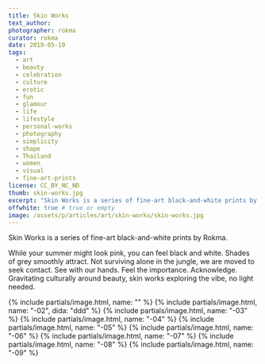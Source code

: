 ```yaml
---
title: Skin Works
text_author:
photographer: rokma
curator: rokma
date: 2019-05-19
tags:
  - art
  - beauty
  - celebration
  - culture
  - erotic
  - fun
  - glamour
  - life
  - lifestyle
  - personal-works
  - photography
  - simplicity
  - shape
  - Thailand
  - women
  - visual
  - fine-art-prints
license: CC_BY_NC_ND
thumb: skin-works.jpg
excerpt: "Skin Works is a series of fine-art black-and-white prints by Rokma. While your summer might look pink, you can feel black and white. Shades of grey smoothly attract. Not surviving alone in the jungle, we are moved to seek contact. See with our hands. Feel the importance. Acknowledge. Culturally gravitating around beauty, skin works exploring the vibe, no light needed."
offwhite: true # true or empty
image: /assets/p/articles/art/skin-works/skin-works.jpg
---
```


Skin Works is a series of fine-art black-and-white prints by Rokma.

While your summer might look pink, you can feel black and white. Shades of grey smoothly attract. Not surviving alone in the jungle, we are moved to seek contact. See with our hands. Feel the importance. Acknowledge. Gravitating culturally around beauty, skin works exploring the vibe, no light needed.

{% include partials/image.html, name: "" %}
{% include partials/image.html, name: "-02", dida: "ddd" %}
{% include partials/image.html, name: "-03" %}
{% include partials/image.html, name: "-04" %}
{% include partials/image.html, name: "-05" %}
{% include partials/image.html, name: "-06" %}
{% include partials/image.html, name: "-07" %}
{% include partials/image.html, name: "-08" %}
{% include partials/image.html, name: "-09" %}
